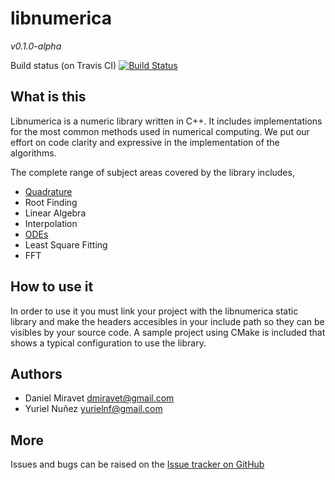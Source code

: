 libnumerica
===========

*v0.1.0-alpha*



Build status (on Travis CI) [![Build Status](https://travis-ci.org/krvajalmiguelangel/libnumerica.svg?branch=master)](https://travis-ci.org/krvajalmiguelangel/libnumerica)
## What is this
Libnumerica is a numeric library written in C++. It includes implementations for the most common methods used in numerical computing. 
We put our effort on code clarity  and expressive in the implementation of the algorithms. 

The complete range of subject areas covered by the library includes,
* [Quadrature](https://github.com/krvajalmiguelangel/libnumerica/blob/master/docs/quadrature.md)
* Root Finding
* Linear Algebra
* Interpolation
* [ODEs](https://github.com/krvajalmiguelangel/libnumerica/blob/master/docs/odes.md)
* Least Square Fitting
* FFT

## How to use it
In order to use it you must link your project with the libnumerica static library and make  the headers accesibles in your include path so they can be visibles by your source code.
A sample project using CMake is included that shows a typical configuration to use the library.
## Authors
* Daniel Miravet [dmiravet@gmail.com](mailto:dmiravet@gmail.com)
* Yuriel Nuñez [yurielnf@gmail.com](mailto:yurielnf@gmail.com)

## More
Issues and bugs can be raised on the [Issue tracker on GitHub](https://github.com/krvajalmiguelangel/libnumerica/issues)
